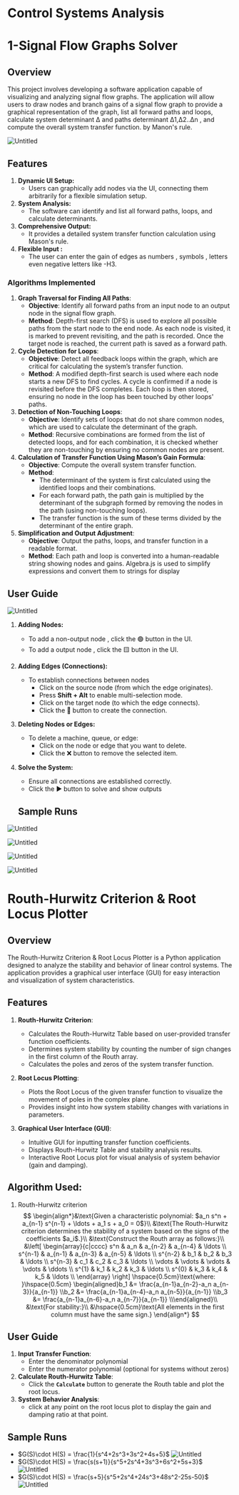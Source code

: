 # Control Systems Analysis

# 1-Signal Flow Graphs Solver

## **Overview**


This project involves developing a software application capable of visualizing and analyzing signal flow graphs. The application will allow users to draw nodes and branch gains of a signal flow graph to provide a graphical representation of the graph, list all forward paths and loops, calculate system determinant Δ and paths determinant Δ1,Δ2..Δn , and compute the overall system transfer function. by Manon's rule.

![Untitled](assets/Untitled1.png)

## **Features**

1. **Dynamic UI Setup:**
    - Users can graphically add nodes via the UI, connecting them arbitrarily for a flexible simulation setup.
2. **System Analysis:**
    - The software can identify and list all forward paths, loops, and calculate determinants.
3. **Comprehensive Output:**
    - It provides a detailed system transfer function calculation using Mason's rule.
4. **Flexible Input :**
    - The user can enter the gain of edges as numbers , symbols , letters even negative letters like -H3.

### **Algorithms Implemented**



1. **Graph Traversal for Finding All Paths**:
    - **Objective**: Identify all forward paths from an input node to an output node in the signal flow graph.
    - **Method**: Depth-first search (DFS) is used to explore all possible paths from the start node to the end node. As each node is visited, it is marked to prevent revisiting, and the path is recorded. Once the target node is reached, the current path is saved as a forward path.
2. **Cycle Detection for Loops**:
    - **Objective**: Detect all feedback loops within the graph, which are critical for calculating the system’s transfer function.
    - **Method**: A modified depth-first search is used where each node starts a new DFS to find cycles. A cycle is confirmed if a node is revisited before the DFS completes. Each loop is then stored, ensuring no node in the loop has been touched by other loops' paths.
3. **Detection of Non-Touching Loops**:
    - **Objective**: Identify sets of loops that do not share common nodes, which are used to calculate the determinant of the graph.
    - **Method**: Recursive combinations are formed from the list of detected loops, and for each combination, it is checked whether they are non-touching by ensuring no common nodes are present.
4. **Calculation of Transfer Function Using Mason’s Gain Formula**:
    - **Objective**: Compute the overall system transfer function.
    - **Method**:
        - The determinant of the system is first calculated using the identified loops and their combinations.
        - For each forward path, the path gain is multiplied by the determinant of the subgraph formed by removing the nodes in the path (using non-touching loops).
        - The transfer function is the sum of these terms divided by the determinant of the entire graph.
5. **Simplification and Output Adjustment**:
    - **Objective**: Output the paths, loops, and transfer function in a readable format.
    - **Method**: Each path and loop is converted into a human-readable string showing nodes and gains. Algebra.js is used to simplify expressions and convert them to strings for display

## User Guide



![Untitled](assets/Untitled2.png)

1. **Adding Nodes:**
    - To add a non-output node , click the 🟢 button in the UI.
    - To add a output node , click the 🟨 button in the UI.
2. **Adding Edges (Connections):**
    - To establish connections between nodes
        - Click on the source node (from which the edge originates).
        - Press **Shift + Alt** to enable multi-selection mode.
        - Click on the target node (to which the edge connects).
        - Click the 🔗 button to create the connection.
3. **Deleting Nodes or Edges:**
    - To delete a machine, queue, or edge:
        - Click on the node or edge that you want to delete.
        - Click the ❌ button to remove the selected item.
4. **Solve the System:**
    - Ensure all connections are established correctly.
    - Click the ▶️ button to solve and show outputs
    
    ## Sample Runs
    
![Untitled](assets/Untitled3.png)

![Untitled](assets/Untitled4.png)
    
![Untitled](assets/Untitled5.png)
    
![Untitled](assets/Untitled6.png)

    
   # Routh-Hurwitz Criterion & Root Locus Plotter

## Overview

The Routh-Hurwitz Criterion & Root Locus Plotter is a Python application designed to analyze the stability and behavior of linear control systems. The application provides a graphical user interface (GUI) for easy interaction and visualization of system characteristics.

## Features

1. **Routh-Hurwitz Criterion**:
    - Calculates the Routh-Hurwitz Table based on user-provided transfer function coefficients.
    - Determines system stability by counting the number of sign changes in the first column of the Routh array.
    - Calculates the poles and zeros of the system transfer function.

2. **Root Locus Plotting**:
    - Plots the Root Locus of the given transfer function to visualize the movement of poles in the complex plane.
    - Provides insight into how system stability changes with variations in parameters.

3. **Graphical User Interface (GUI)**:
    - Intuitive GUI for inputting transfer function coefficients.
    - Displays Routh-Hurwitz Table and stability analysis results.
    - Interactive Root Locus plot for visual analysis of system behavior (gain and damping).

## **Algorithm Used:**

1. $\text{Routh-Hurwitz criterion}$
    $$
    \begin{align*}&\text{Given a characteristic polynomial: $a_n s^n + a_{n-1} s^{n-1} + \ldots + a_1 s + a_0 = 0$}\\
    &\text{The Routh-Hurwitz criterion determines the stability of a system based on the signs of the coefficients $a_i$.}\\ &\text{Construct the Routh array as follows:}\\
    &\left[
    \begin{array}{c|cccc}
    s^n & a_n & a_{n-2} & a_{n-4} & \ldots \\
    s^{n-1} & a_{n-1} & a_{n-3} & a_{n-5} & \ldots \\
    s^{n-2} & b_1 & b_2 & b_3 & \ldots \\
    s^{n-3} & c_1 & c_2 & c_3 & \ldots \\
    \vdots & \vdots & \vdots & \vdots & \ddots \\
    s^{1} & k_1 & k_2 & k_3 & \ldots \\
    s^{0} & k_3 & k_4 & k_5 & \ldots \\
    \end{array}
    \right]
    \hspace{0.5cm}\text{where: }\hspace{0.5cm}
    \begin{aligned}b_1 &= \frac{a_{n-1}a_{n-2}-a_n a_{n-3}}{a_{n-1}} \\b_2 &= \frac{a_{n-1}a_{n-4}-a_n a_{n-5}}{a_{n-1}} \\b_3 &= \frac{a_{n-1}a_{n-6}-a_n a_{n-7}}{a_{n-1}} \\\end{aligned}\\
    &\text{For stability:}\\
    &\hspace{0.5cm}\text{All elements in the first column must have the same sign.}
    \end{align*}
    $$

## User Guide

1. **Input Transfer Function**:
    - Enter the denominator polynomial
    - Enter the numerator polynomial (optional for systems without zeros)
2. **Calculate Routh-Hurwitz Table**:
    - Click the **`Calculate`** button to generate the Routh table and plot the root locus.
3. **System Behavior Analysis**:
    - click at any point on the root locus plot to display the gain and damping ratio at that point.

## Sample Runs

- $G(S)\cdot H(S) = \frac{1}{s^4+2s^3+3s^2+4s+5}$
![Untitled](assets/Untitled8.png)
- $G(S)\cdot H(S) = \frac{s(s+1)}{s^5+2s^4+3s^3+6s^2+5s+3}$
![Untitled](assets/Untitled9.png)
- $G(S)\cdot H(S) = \frac{s+5}{s^5+2s^4+24s^3+48s^2-25s-50}$
![Untitled](assets/Untitled10.png)
